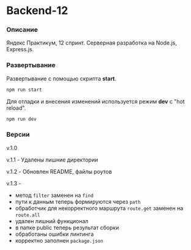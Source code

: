 # Backend-12
### Описание
Яндекс Практикум, 12 спринт. Серверная разработка на Node.js, Express.js.
### Развертывание
Развертывание с помощью скрипта **start**. 
```bash
npm run start
```
Для отладки и внесения изменений используется режим **dev** с "hot reload".
```bash
npm run dev
```
### Версии
v.1.0

v.1.1 - Удалены лишние директории

v.1.2 - Обновлен README, файлы роутов

v.1.3 -
+ метод ```filter``` заменен на ```find```
+ пути к данным теперь формируются через ```path```
+ обработчик для некорректного маршрута ```route.get``` заменен на ```route.all```
+ удален лишний функционал
+ в папке public теперь результат сборки
+ обработаны ошибки линтинга
+ корректно заполнен ```package.json```
